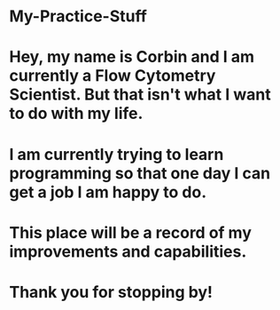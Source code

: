 # My-Practice-Stuff
# Hey, my name is Corbin and I am currently a Flow Cytometry Scientist. But that isn't what I want to do with my life.
# I am currently trying to learn programming so that one day I can get a job I am happy to do.
# This place will be a record of my improvements and capabilities.
# Thank you for stopping by!
